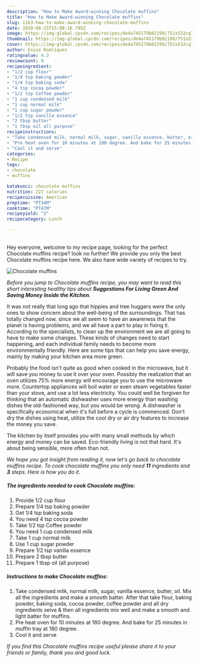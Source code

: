 ```yaml
---
description: "How to Make Award-winning Chocolate muffins"
title: "How to Make Award-winning Chocolate muffins"
slug: 1163-how-to-make-award-winning-chocolate-muffins
date: 2020-08-25T15:08:16.795Z
image: https://img-global.cpcdn.com/recipes/de4a745179b02199/751x532cq70/chocolate-muffins-recipe-main-photo.jpg
thumbnail: https://img-global.cpcdn.com/recipes/de4a745179b02199/751x532cq70/chocolate-muffins-recipe-main-photo.jpg
cover: https://img-global.cpcdn.com/recipes/de4a745179b02199/751x532cq70/chocolate-muffins-recipe-main-photo.jpg
author: Essie Rodriquez
ratingvalue: 4.3
reviewcount: 9
recipeingredient:
- "1/2 cup flour"
- "1/4 tsp baking powder"
- "1/4 tsp baking soda"
- "4 tsp cocoa powder"
- "1/2 tsp Coffee powder"
- "1 cup condensed milk"
- "1 cup normal milk"
- "1 cup sugar powder"
- "1/2 tsp vanilla essence"
- "2 tbsp butter"
- "1 tbsp oil all purpose"
recipeinstructions:
- "Take condensed milk, normal milk, sugar, vanilla essence, butter, oil. Mix all the ingredients and make a smooth batter. After that take flour, baking powder, baking soda, cocoa powder, coffee powder and all dry ingredients seive &amp; then all ingredients mix well and make a smooth and light batter for muffins."
- "Pre heat oven for 10 minutes at 180 degree. And bake for 25 minutes in muffin tray at 180 degree."
- "Cool it and serve"
categories:
- Recipe
tags:
- chocolate
- muffins

katakunci: chocolate muffins 
nutrition: 227 calories
recipecuisine: American
preptime: "PT34M"
cooktime: "PT47M"
recipeyield: "2"
recipecategory: Lunch

---
```

<br>
Hey everyone, welcome to my recipe page, looking for the perfect Chocolate muffins recipe? look no further! We provide you only the best Chocolate muffins recipe here. We also have wide variety of recipes to try.
<br>


![Chocolate muffins](https://img-global.cpcdn.com/recipes/de4a745179b02199/751x532cq70/chocolate-muffins-recipe-main-photo.jpg)

<i>Before you jump to Chocolate muffins recipe, you may want to read this short interesting healthy tips about 
<strong>Suggestions For Living Green And Saving Money Inside the Kitchen</strong>.</i>
</br>

It was not really that long ago that hippies and tree huggers were the only ones to show concern about the well-being of the surroundings. That has totally changed now, since we all seem to have an awareness that the planet is having problems, and we all have a part to play in fixing it. According to the specialists, to clean up the environment we are all going to have to make some changes. These kinds of changes need to start happening, and each individual family needs to become more environmentally friendly. Here are some tips that can help you save energy, mainly by making your kitchen area more green.

Probably the food isn't quite as good when cooked in the microwave, but it will save you money to use it over your oven. Possibly the realization that an oven utilizes 75% more energy will encourage you to use the microwave more. Countertop appliances will boil water or even steam vegetables faster than your stove, and use a lot less electricity. You could well be forgiven for thinking that an automatic dishwasher uses more energy than washing dishes the old-fashioned way, but you would be wrong. A dishwasher is specifically economical when it's full before a cycle is commenced. Don't dry the dishes using heat, utilize the cool dry or air dry features to increase the money you save.

The kitchen by itself provides you with many small methods by which energy and money can be saved. Eco-friendly living is not that hard. It's about being sensible, more often than not.


<i>We hope you got insight from reading it, now let's go back to chocolate muffins recipe. To cook chocolate muffins you only need <strong>11</strong> ingredients and <strong>3</strong> steps. Here is how you do it.
</i>

##### The ingredients needed to cook Chocolate muffins:

1. Provide 1/2 cup flour
1. Prepare 1/4 tsp baking powder
1. Get 1/4 tsp baking soda
1. You need 4 tsp cocoa powder
1. Take 1/2 tsp Coffee powder
1. You need 1 cup condensed milk
1. Take 1 cup normal milk
1. Use 1 cup sugar powder
1. Prepare 1/2 tsp vanilla essence
1. Prepare 2 tbsp butter
1. Prepare 1 tbsp oil (all purpose)


##### Instructions to make Chocolate muffins:

1. Take condensed milk, normal milk, sugar, vanilla essence, butter, oil. Mix all the ingredients and make a smooth batter. After that take flour, baking powder, baking soda, cocoa powder, coffee powder and all dry ingredients seive &amp; then all ingredients mix well and make a smooth and light batter for muffins.
1. Pre heat oven for 10 minutes at 180 degree. And bake for 25 minutes in muffin tray at 180 degree.
1. Cool it and serve


<i>If you find this Chocolate muffins recipe useful please share it to your friends or family, thank you and good luck.</i>
